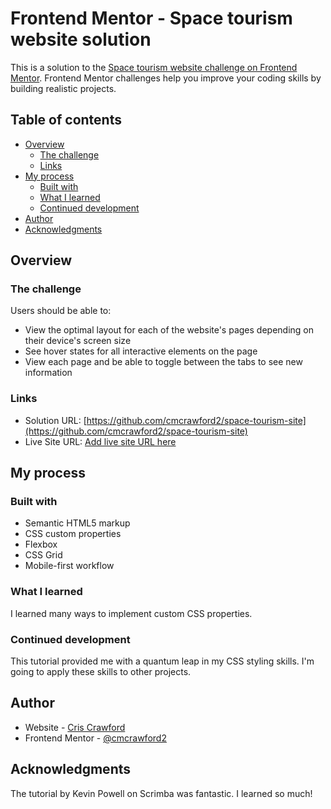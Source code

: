 # Frontend Mentor - Space tourism website solution

This is a solution to the [Space tourism website challenge on Frontend Mentor](https://www.frontendmentor.io/challenges/space-tourism-multipage-website-gRWj1URZ3). Frontend Mentor challenges help you improve your coding skills by building realistic projects.

## Table of contents

- [Overview](#overview)
  - [The challenge](#the-challenge)
  - [Links](#links)
- [My process](#my-process)
  - [Built with](#built-with)
  - [What I learned](#what-i-learned)
  - [Continued development](#continued-development)
- [Author](#author)
- [Acknowledgments](#acknowledgments)

## Overview

### The challenge

Users should be able to:

- View the optimal layout for each of the website's pages depending on their device's screen size
- See hover states for all interactive elements on the page
- View each page and be able to toggle between the tabs to see new information

### Links

- Solution URL: [https://github.com/cmcrawford2/space-tourism-site](https://github.com/cmcrawford2/space-tourism-site)
- Live Site URL: [Add live site URL here](https://your-live-site-url.com)

## My process

### Built with

- Semantic HTML5 markup
- CSS custom properties
- Flexbox
- CSS Grid
- Mobile-first workflow

### What I learned

I learned many ways to implement custom CSS properties.

### Continued development

This tutorial provided me with a quantum leap in my CSS styling skills. I'm going to apply these skills to other projects.

## Author

- Website - [Cris Crawford](https://www.criscrawford.com)
- Frontend Mentor - [@cmcrawford2](https://www.frontendmentor.io/profile/cmcrawford2)

## Acknowledgments

The tutorial by Kevin Powell on Scrimba was fantastic. I learned so much!
